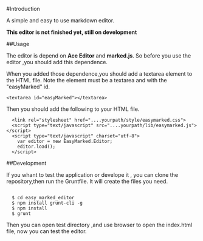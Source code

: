 #Introduction

A simple and easy to use markdown editor.

**This editor is not finished yet, still on development**

##Usage

The editor is depend on **Ace Editor** and **marked.js**. So before you use the editor ,you should add this dependence.

When you added those dependence,you should add a textarea element to the HTML file. Note the element must be a textarea and with the "easyMarked" id.

```
<textarea id="easyMarked"></textarea>

```

Then you should add the following to your HTML file.

```
  <link rel="stylesheet" href="....yourpath/style/easymarked.css">
  <script type="text/javascript" src="....yourpath/lib/easymarked.js"></script>
  <script type="text/javascript" charset="utf-8">
    var editor = new EasyMarked.Editor;
    editor.load();
  </script>

```

##Development

If you whant to test the application or develope it , you can clone the repository,then run the Gruntfile. It will create the files you need.

```

  $ cd easy_marked_editor
  $ npm install grunt-cli -g
  $ npm install
  $ grunt
```

Then you can open test directory ,and use browser to open the index.html file, now you can test the editor.



